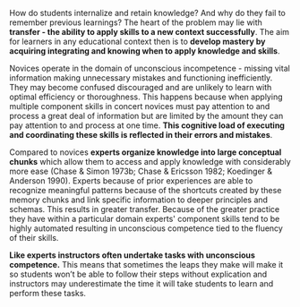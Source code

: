 How do students internalize and retain knowledge? And why do they fail to remember previous learnings? The heart of the problem may lie with **transfer - the ability to apply skills to a new context successfully**. The aim for learners in any educational context then is to **develop mastery by acquiring integrating and knowing when to apply knowledge and skills**.

Novices operate in the domain of unconscious incompetence - missing vital information making unnecessary mistakes and functioning inefficiently. They may become confused discouraged and are unlikely to learn with optimal efficiency or thoroughness. This happens because when applying multiple component skills in concert novices must pay attention to and process a great deal of information but are limited by the amount they can pay attention to and process at one time. **This cognitive load of executing and coordinating these skills is reflected in their errors and mistakes**.

Compared to novices **experts organize knowledge into large conceptual chunks** which allow them to access and apply knowledge with considerably more ease (Chase &amp; Simon 1973b; Chase &amp; Ericsson 1982; Koedinger &amp; Anderson 1990). Experts because of prior experiences are able to recognize meaningful patterns because of the shortcuts created by these memory chunks and link specific information to deeper principles and schemas. This results in greater transfer. Because of the greater practice they have within a particular domain experts' component skills tend to be highly automated resulting in unconscious competence tied to the fluency of their skills.

**Like experts instructors often undertake tasks with unconscious competence.** This means that sometimes the leaps they make will make it so students won’t be able to follow their steps without explication and instructors may underestimate the time it will take students to learn and perform these tasks.
